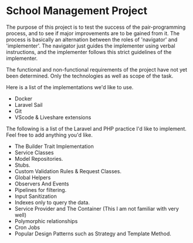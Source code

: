 # School Management Project

The purpose of this project is to test the success of the pair-programming process, and to see if major improvements are to be gained from it. The process is basically an alternation between the roles of 'navigator' and 'implementer'. The navigator just guides the implementer using verbal instructions, and the implementer follows this strict guidelines of the implementer. 

The functional and non-functional requirements of the project have not yet been determined. Only the technologies as well as scope of the task.

Here is a list of the implementations we'd like to use.

- Docker
- Laravel Sail
- Git
- VScode & Liveshare extensions

The following is a list of the Laravel and PHP practice I'd like to implement. Feel free to add anything you'd like.

- The Builder Trait Implementation
- Service Classes
- Model Repositories.
- Stubs.
- Custom Validation Rules & Request Classes.
- Global Helpers
- Observers And Events
- Pipelines for filtering.
- Input Sanitization
- Indexes only to query the data.
- Service Provider and The Container (This I am not familiar with very well)
- Polymorphic relationships
- Cron Jobs
- Popular Design Patterns such as Strategy and Template Method.
